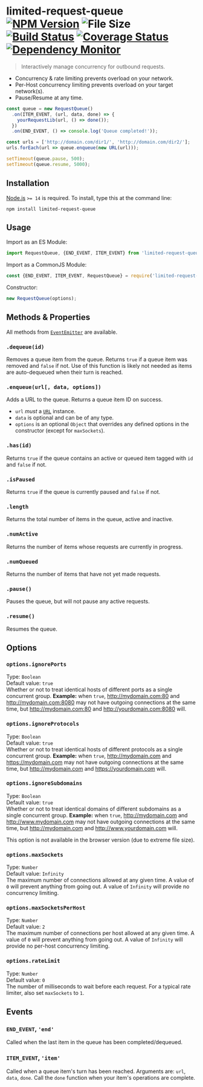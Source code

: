 # limited-request-queue [![NPM Version][npm-image]][npm-url] ![File Size][filesize-image] [![Build Status][travis-image]][travis-url] [![Coverage Status][coveralls-image]][coveralls-url] [![Dependency Monitor][greenkeeper-image]][greenkeeper-url]

> Interactively manage concurrency for outbound requests.


* Concurrency & rate limiting prevents overload on your network.
* Per-Host concurrency limiting prevents overload on your target network(s).
* Pause/Resume at any time.

```js
const queue = new RequestQueue()
  .on(ITEM_EVENT, (url, data, done) => {
    yourRequestLib(url, () => done());
  })
  .on(END_EVENT, () => console.log('Queue completed!'));

const urls = ['http://domain.com/dir1/', 'http://domain.com/dir2/'];
urls.forEach(url => queue.enqueue(new URL(url)));

setTimeout(queue.pause, 500);
setTimeout(queue.resume, 5000);
```


## Installation

[Node.js](https://nodejs.org) `>= 14` is required. To install, type this at the command line:
```shell
npm install limited-request-queue
```


## Usage

Import as an ES Module:
```js
import RequestQueue, {END_EVENT, ITEM_EVENT} from 'limited-request-queue';
```

Import as a CommonJS Module:
```js
const {END_EVENT, ITEM_EVENT, RequestQueue} = require('limited-request-queue');
```

Constructor:
```js
new RequestQueue(options);
```


## Methods & Properties

All methods from [`EventEmitter`](https://nodejs.org/api/events.html#events_class_eventemitter) are available.

### `.dequeue(id)`
Removes a queue item from the queue. Returns `true` if a queue item was removed and `false` if not. Use of this function is likely not needed as items are auto-dequeued when their turn is reached.

### `.enqueue(url[, data, options])`
Adds a URL to the queue. Returns a queue item ID on success.

* `url` *must* a [`URL`](https://mdn.io/URL/) instance.
* `data` is optional and can be of any type.
* `options` is an optional `Object` that overrides any defined options in the constructor (except for `maxSockets`).

### `.has(id)`
Returns `true` if the queue contains an active or queued item tagged with `id` and `false` if not.

### `.isPaused`
Returns `true` if the queue is currently paused and `false` if not.

### `.length`
Returns the total number of items in the queue, active and inactive.

### `.numActive`
Returns the number of items whose requests are currently in progress.

### `.numQueued`
Returns the number of items that have not yet made requests.

### `.pause()`
Pauses the queue, but will not pause any active requests.

### `.resume()`
Resumes the queue.


## Options

### `options.ignorePorts`
Type: `Boolean`  
Default value: `true`  
Whether or not to treat identical hosts of different ports as a single concurrent group. **Example:** when `true`, http://mydomain.com:80 and http://mydomain.com:8080 may not have outgoing connections at the same time, but http://mydomain.com:80 and http://yourdomain.com:8080 will.

### `options.ignoreProtocols`
Type: `Boolean`  
Default value: `true`  
Whether or not to treat identical hosts of different protocols as a single concurrent group. **Example:** when `true`, http://mydomain.com and https://mydomain.com may not have outgoing connections at the same time, but http://mydomain.com and https://yourdomain.com will.

### `options.ignoreSubdomains`
Type: `Boolean`  
Default value: `true`  
Whether or not to treat identical domains of different subdomains as a single concurrent group. **Example:** when `true`, http://mydomain.com and http://www.mydomain.com may not have outgoing connections at the same time, but http://mydomain.com and http://www.yourdomain.com will.

This option is not available in the browser version (due to extreme file size).

### `options.maxSockets`
Type: `Number`  
Default value: `Infinity`  
The maximum number of connections allowed at any given time. A value of `0` will prevent anything from going out. A value of `Infinity` will provide no concurrency limiting.

### `options.maxSocketsPerHost`
Type: `Number`  
Default value: `2`  
The maximum number of connections per host allowed at any given time. A value of `0` will prevent anything from going out. A value of `Infinity` will provide no per-host concurrency limiting.

### `options.rateLimit`
Type: `Number`  
Default value: `0`  
The number of milliseconds to wait before each request. For a typical rate limiter, also set `maxSockets` to `1`.


## Events

### `END_EVENT`, `'end'`
Called when the last item in the queue has been completed/dequeued.

### `ITEM_EVENT`, `'item'`
Called when a queue item's turn has been reached. Arguments are: `url`, `data`, `done`. Call the `done` function when your item's operations are complete.


[npm-image]: https://img.shields.io/npm/v/limited-request-queue.svg
[npm-url]: https://npmjs.org/package/limited-request-queue
[filesize-image]: https://img.shields.io/badge/bundle-40kB%20gzipped-blue.svg
[travis-image]: https://img.shields.io/travis/stevenvachon/limited-request-queue.svg
[travis-url]: https://travis-ci.org/stevenvachon/limited-request-queue
[coveralls-image]: https://img.shields.io/coveralls/stevenvachon/limited-request-queue.svg
[coveralls-url]: https://coveralls.io/github/stevenvachon/limited-request-queue
[greenkeeper-image]: https://badges.greenkeeper.io/stevenvachon/limited-request-queue.svg
[greenkeeper-url]: https://greenkeeper.io/

